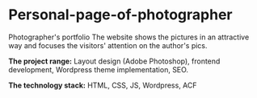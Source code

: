 # Personal-page-of-photographer

Photographer's portfolio
The website shows the pictures in an attractive way and focuses the visitors' attention on the author's pics.

**The project range:**
Layout design (Adobe Photoshop), frontend development, Wordpress theme implementation, SEO.

**The technology stack:**
HTML, CSS, JS, Wordpress, ACF
